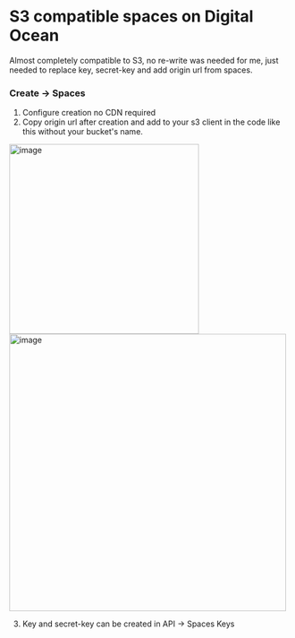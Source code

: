 # S3 compatible spaces on Digital Ocean

Almost completely compatible to S3, no re-write was needed for me, just needed to replace key, secret-key and add origin url from spaces.

### Create -> Spaces

1. Configure creation no CDN required
2. Copy origin url after creation and add to your s3 client in the code like this without your bucket's name.
<img width="339" alt="image" src="https://github.com/Flowerinno/digital-ocean-deploy/assets/93313212/3f56488c-a38e-42cb-8591-06eb5d8c997d">

<br/>

   
<img width="495" alt="image" src="https://github.com/Flowerinno/digital-ocean-deploy/assets/93313212/d2c4fbe6-eb0d-46b4-b893-fa3a9a25f9b4">

3. Key and secret-key can be created in API -> Spaces Keys

